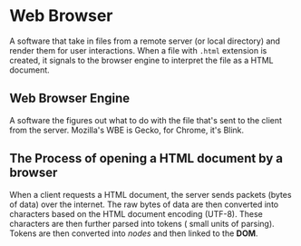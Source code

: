 # Web Browser
A software that take in files from a remote server (or local directory) and render them for user interactions. When a file with ```.html``` extension is created, it signals to the browser engine to interpret the file as a HTML document.

## Web Browser Engine
A software the figures out what to do with the file that's sent to the client from the server. Mozilla's WBE is Gecko, for Chrome, it's Blink.

## The Process of opening a HTML document by a browser
When a client requests a HTML document, the server sends packets (bytes of data) over the internet. The raw bytes of data are then converted into characters based on the HTML document encoding (UTF-8). These characters are then further parsed into tokens ( small units of parsing). Tokens are then converted into _nodes_ and then linked to the **DOM**. 
